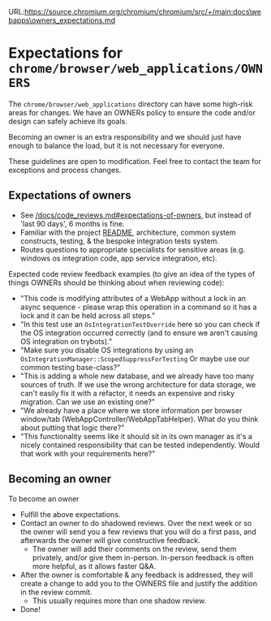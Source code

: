 URL:https://source.chromium.org/chromium/chromium/src/+/main:docs\webapps\owners_expectations.md
# Expectations for `chrome/browser/web_applications/OWNERS`

The `chrome/browser/web_applications` directory can have some high-risk areas for changes. We have an OWNERs policy to ensure the code and/or design can safely achieve its goals.

Becoming an owner is an extra responsibility and we should just have enough to balance the load, but it is not necessary for everyone.

These guidelines are open to modification. Feel free to contact the team for exceptions and process changes.

## Expectations of owners

*   See [/docs/code_reviews.md#expectations-of-owners](../code_reviews.md#expectations-of-owners), but instead of 'last 90 days', 6 months is fine.
*   Familiar with the project [README](README.md), architecture, common system constructs, testing, & the bespoke integration tests system.
*   Routes questions to appropriate specialists for sensitive areas (e.g. windows os integration code, app service integration, etc).

Expected code review feedback examples (to give an idea of the types of things OWNERs should be thinking about when reviewing code):

*   "This code is modifying attributes of a WebApp without a lock in an async sequence - please wrap this operation in a command so it has a lock and it can be held across all steps."
*   "In this test use an `OsIntegrationTestOverride` here so you can check if the OS integration occurred correctly (and to ensure we aren't causing OS integration on trybots)."
*   "Make sure you disable OS integrations by using an `OsIntegrationManager::ScopedSuppressForTesting` Or maybe use our common testing base-class?"
*   "This is adding a whole new database, and we already have too many sources of truth. If we use the wrong architecture for data storage, we can't easily fix it with a refactor, it needs an expensive and risky migration. Can we use an existing one?"
*   "We already have a place where we store information per browser window/tab (WebAppController/WebAppTabHelper). What do you think about putting that logic there?"
*   "This functionality seems like it should sit in its own manager as it's a nicely contained responsibility that can be tested independently. Would that work with your requirements here?"

## Becoming an owner

To become an owner

*   Fulfill the above expectations.
*   Contact an owner to do shadowed reviews. Over the next week or so the owner will send you a few reviews that you will do a first pass, and afterwards the owner will give constructive feedback.
    *   The owner will add their comments on the review, send them privately, and/or give them in-person. In-person feedback is often more helpful, as it allows faster Q&A.
*   After the owner is comfortable & any feedback is addressed, they will create a change to add you to the OWNERS file and justify the addition in the review commit.
    *   This usually requires more than one shadow review.
*   Done!

